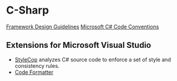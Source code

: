 # C-Sharp

[Framework Design Guidelines](https://docs.microsoft.com/en-us/dotnet/standard/design-guidelines/)
[Microsoft C# Code Conventions](https://docs.microsoft.com/en-us/dotnet/csharp/programming-guide/inside-a-program/coding-conventions)

## Extensions for Microsoft Visual Studio

* [StyleCop](https://github.com/StyleCop/StyleCop) analyzes C# source code to
  enforce a set of style and consistency rules.
* [Code Formatter](https://marketplace.visualstudio.com/items?itemName=vs-publisher-599079.CodeFormatter)
